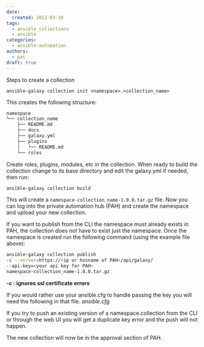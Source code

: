 ```yaml
---
date: 
  created: 2022-03-10
tags:
  - ansible_collections
  - ansible
categories:
  - ansible-automation
authors:
  - pat
draft: true
---
```

Steps to create a collection

<!-- more -->
```ansible-galaxy collection init <namespace>.<collection_name>```

This creates the following structure:

```bash
namespace
└── collection_name
    ├── README.md
    ├── docs
    ├── galaxy.yml
    ├── plugins
    │   └── README.md
    └── roles
```

Create roles, plugins, modules, etc in the collection. When ready to build the collection change to its base directory and edit the galaxy.yml if needed, then run:

```bash
ansible-galaxy collection build
```

This will create a ```namespace-collection_name-1.0.0.tar.gz``` file. Now you can log into the private automation hub (PAH) and create the namespace and upload your new collection.

If you want to publish from the CLI the namespace must already exists in PAH, the collection does not have to exist just the namespace. Once the namespace is created run the following command (using the example file above):

```bash
ansible-galaxy collection publish 
-c --server=https://<ip or hosname of PAH>/api/galaxy/ 
--api-key=<your api key for PAH> 
namespace-collection_name-1.0.0.tar.gz
```

**-c : ignores ssl certificate errors**

If you would rather use your ansible.cfg to handle passing the key you will need the following in that file.
_*ansible.cfg*_

If you try to push an existing version of a namespace.collection from the CLI or through the web UI you will get a duplicate key error and the push will not happen.

The new collection will now be in the approval section of PAH.

